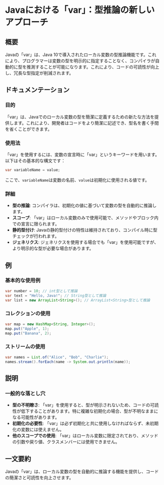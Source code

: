 <!--
Meta Description: # Javaにおける「var」：型推論の新しいアプローチ ## 概要 Javaの「var」は、Java 10で導入されたローカル変数の型推論機能です。これにより、プログラマーは変数の型を明示的に指定することなく、コンパイラが自動的に型を推測することが可能になります。これにより、コードの可読性が向上し...
Meta Keywords: var, java, これにより, string, map
-->

# Javaにおける「var」：型推論の新しいアプローチ

## 概要
Javaの「var」は、Java 10で導入されたローカル変数の型推論機能です。これにより、プログラマーは変数の型を明示的に指定することなく、コンパイラが自動的に型を推測することが可能になります。これにより、コードの可読性が向上し、冗長な型指定が削減されます。

## ドキュメンテーション
### 目的
「var」は、Javaでのローカル変数の型を簡潔に定義するための新たな方法を提供します。これにより、開発者はコードをより簡潔に記述でき、型名を書く手間を省くことができます。

### 使用法
「var」を使用するには、変数の宣言時に「var」というキーワードを用います。以下はその基本的な構文です：

```java
var variableName = value;
```

ここで、`variableName`は変数の名前、`value`は初期化に使用される値です。

### 詳細
- **型の推論**: コンパイラは、初期化の値に基づいて変数の型を自動的に推論します。
- **スコープ**: 「var」はローカル変数のみで使用可能で、メソッドやブロック内での宣言に限られます。
- **静的型付け**: Javaの静的型付けの特性は維持されており、コンパイル時に型チェックが行われます。
- **ジェネリクス**: ジェネリクスを使用する場合でも「var」を使用可能ですが、より明示的な型が必要な場合があります。

## 例
### 基本的な使用例
```java
var number = 10; // int型として推論
var text = "Hello, Java!"; // String型として推論
var list = new ArrayList<String>(); // ArrayList<String>型として推論
```

### コレクションの使用
```java
var map = new HashMap<String, Integer>();
map.put("Apple", 1);
map.put("Banana", 2);
```

### ストリームの使用
```java
var names = List.of("Alice", "Bob", "Charlie");
names.stream().forEach(name -> System.out.println(name));
```

## 説明
### 一般的な落とし穴
- **型の不明瞭さ**: 「var」を使用すると、型が明示されないため、コードの可読性が低下することがあります。特に複雑な初期化の場合、型が不明なままになる可能性があります。
- **初期化の必要性**: 「var」は必ず初期化と共に使用しなければならず、未初期化の変数には使えません。
- **他のスコープでの使用**: 「var」はローカル変数に限定されており、メソッドの引数や戻り値、クラスメンバーには使用できません。

## 一文要約
Javaの「var」は、ローカル変数の型を自動的に推論する機能を提供し、コードの簡潔さと可読性を向上させます。